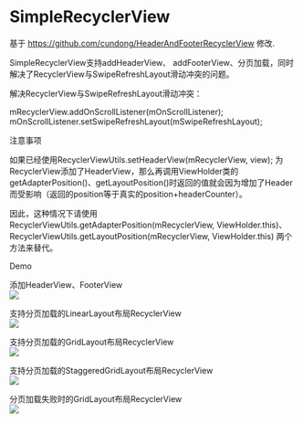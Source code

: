 # SimpleRecyclerView
基于 https://github.com/cundong/HeaderAndFooterRecyclerView 修改.

SimpleRecyclerView支持addHeaderView、 addFooterView、分页加载，同时解决了RecyclerView与SwipeRefreshLayout滑动冲突的问题。

解决RecyclerView与SwipeRefreshLayout滑动冲突：

mRecyclerView.addOnScrollListener(mOnScrollListener);
mOnScrollListener.setSwipeRefreshLayout(mSwipeRefreshLayout);


注意事项

如果已经使用RecyclerViewUtils.setHeaderView(mRecyclerView, view); 为RecyclerView添加了HeaderView，那么再调用ViewHolder类的getAdapterPosition()、getLayoutPosition()时返回的值就会因为增加了Header而受影响（返回的position等于真实的position+headerCounter）。

因此，这种情况下请使用RecyclerViewUtils.getAdapterPosition(mRecyclerView, ViewHolder.this)、RecyclerViewUtils.getLayoutPosition(mRecyclerView, ViewHolder.this) 两个方法来替代。

Demo

添加HeaderView、FooterView
<br>
![](https://raw.githubusercontent.com/cundong/HeaderAndFooterRecyclerView/master/art/art1.png)

支持分页加载的LinearLayout布局RecyclerView
<br>
![](https://raw.githubusercontent.com/cundong/HeaderAndFooterRecyclerView/master/art/art2.png)

支持分页加载的GridLayout布局RecyclerView
<br>
![](https://raw.githubusercontent.com/cundong/HeaderAndFooterRecyclerView/master/art/art3.png)

支持分页加载的StaggeredGridLayout布局RecyclerView
<br>
![](https://raw.githubusercontent.com/cundong/HeaderAndFooterRecyclerView/master/art/art4.png)

分页加载失败时的GridLayout布局RecyclerView
<br>
![](https://raw.githubusercontent.com/cundong/HeaderAndFooterRecyclerView/master/art/art5.png)

